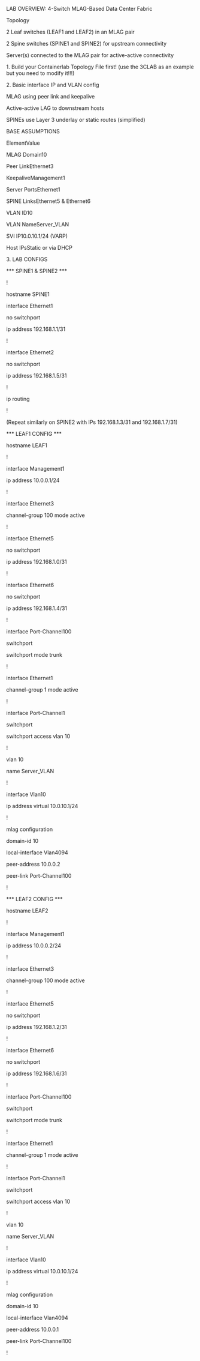 LAB OVERVIEW: 4-Switch MLAG-Based Data Center Fabric

Topology

2 Leaf switches (LEAF1 and LEAF2) in an MLAG pair

2 Spine switches (SPINE1 and SPINE2) for upstream connectivity

Server(s) connected to the MLAG pair for active-active connectivity


1\. Build your Containerlab Topology File first! (use the 3CLAB as an example but you need to modify it!!!)

2\. Basic interface IP and VLAN config

MLAG using peer link and keepalive

Active-active LAG to downstream hosts

SPINEs use Layer 3 underlay or static routes (simplified)

BASE ASSUMPTIONS

ElementValue

MLAG Domain10

Peer LinkEthernet3

KeepaliveManagement1

Server PortsEthernet1

SPINE LinksEthernet5 & Ethernet6

VLAN ID10

VLAN NameServer\_VLAN

SVI IP10.0.10.1/24 (VARP)

Host IPsStatic or via DHCP

3\. LAB CONFIGS

\*\*\* SPINE1 & SPINE2 \*\*\*

!

hostname SPINE1

interface Ethernet1

no switchport

ip address 192.168.1.1/31

!

interface Ethernet2

no switchport

ip address 192.168.1.5/31

!

ip routing

!

(Repeat similarly on SPINE2 with IPs 192.168.1.3/31 and 192.168.1.7/31)

\*\*\* LEAF1 CONFIG \*\*\*

hostname LEAF1

!

interface Management1

ip address 10.0.0.1/24

!

interface Ethernet3

channel-group 100 mode active

!

interface Ethernet5

no switchport

ip address 192.168.1.0/31

!

interface Ethernet6

no switchport

ip address 192.168.1.4/31

!

interface Port-Channel100

switchport

switchport mode trunk

!

interface Ethernet1

channel-group 1 mode active

!

interface Port-Channel1

switchport

switchport access vlan 10

!

vlan 10

name Server\_VLAN

!

interface Vlan10

ip address virtual 10.0.10.1/24

!

mlag configuration

domain-id 10

local-interface Vlan4094

peer-address 10.0.0.2

peer-link Port-Channel100

!

\*\*\* LEAF2 CONFIG \*\*\*

hostname LEAF2

!

interface Management1

ip address 10.0.0.2/24

!

interface Ethernet3

channel-group 100 mode active

!

interface Ethernet5

no switchport

ip address 192.168.1.2/31

!

interface Ethernet6

no switchport

ip address 192.168.1.6/31

!

interface Port-Channel100

switchport

switchport mode trunk

!

interface Ethernet1

channel-group 1 mode active

!

interface Port-Channel1

switchport

switchport access vlan 10

!

vlan 10

name Server\_VLAN

!

interface Vlan10

ip address virtual 10.0.10.1/24

!

mlag configuration

domain-id 10

local-interface Vlan4094

peer-address 10.0.0.1

peer-link Port-Channel100

!
